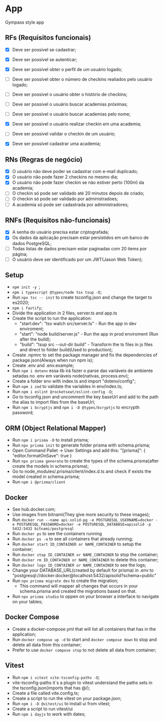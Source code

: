 # App

Gympass style app

## RFs (Requisitos funcionais)

- [x] Deve ser possível se cadastrar;
- [x] Deve ser possível se autenticar;
- [x] Deve ser possível obter o perfil de um usuário logado;
- [ ] Deve ser possível obter o número de checkins realiados pelo usuário logado;
- [ ] Deve ser possível o usuário obter o histório de checkins;
- [ ] Deve ser possível o usuário buscar academias próximas;
- [ ] Deve ser possível o usuário buscar academias pelo nome;
- [x] Deve ser possível o usuário realizar checkin em uma academia;
- [ ] Deve ser possível validar o checkin de um usuário;
- [x] Deve ser possível cadastrar uma academia;


## RNs (Regras de negócio)

- [x] O usuário não deve poder se cadastrar com e-mail duplicado;
- [x] O usuário não pode fazer 2 checkins no mesmo dia;
- [x] O usuário não pode fazer checkin se não estiver perto (100m) da academia;
- [ ] O checkin só pode ser validado até 20 minutos depois de criado;
- [ ] O checkin só pode ser validado por administradoes;
- [ ] A academia só pode ser cadastrada por administradores;

## RNFs (Requisitos não-funcionais)

- [x] A senha do usuário precisa estar criptografada;
- [x] Os dados da aplicação precisam estar persistidos em um banco de dados PostgreSQL;
- [ ] Todas listas de dados precisam estar paginadas com 20 items por página;
- [ ] O usuário deve ser identificado por um JWT(Jason Web Token);

## Setup
- `npm init -y `;
- `npm i typescript @types/node tsx tsup -D`;
- Run `npx tsc -- init` to create tsconfig.json and change the target to es2020;
- `npm i fastify`;
- Divide the application in 2 files, server.ts and app.ts
- Create the script to run the application:
    - "start:dev": "tsx watch src/server.ts" - Run the app in dev enviroment;
    - "start": "node build/server.js" - Run the app in prod enviroment (Run after the build);
    - "build": "tsup src --out-dir build" - Transform the ts files in js files and direct to folder build(Used to production);
- Create .npmrc to set the package manager and fix the dependencies of package.json(Always when run npm is);
- Create .env and .env.example;
- Run `npm i dotenv` essa lib irá fazer o parse das variáveis de ambiente setadas no .env em variáveis node(nativas, process.env);
- Create a folder env with index.ts and import "dotenv/config";
- Run `npm i zod` to validate the variables in env/index.ts;
- Run `npm i eslint @rocketseat/eslint-config -D`;
- Go to tsconfig.json and uncomment the key baseUrl and add to the path the alias to import files from the baseUrl;
- Run `npm i bcryptjs` and `npm i -D @types/bcryptjs` to encrypth password;

## ORM (Object Relational Mapper)
- Run `npm i prisma -D` to install prisma;
- Run `npx prisma init` to generate folder prisma with schema.prisma;
- Open Command Pallet -> User Settings and add this:
    "[prisma]": {
        "editor.formatOnSave": true
    }
- Run `npx prisma generate` to create the types of the schema.prisma(after create the models in schema.prisma);
- Go to node_modules/.prisma/client/index.d.ts and check if exists the model created in schema.prisma;
- Run `npm i @prisma/client`

## Docker 

- See hub.docker.com;
- Use images from bitnami(They give more security to these images);
- Run `docker run --name api-solid-pg -e POSTGRESQL_USERNAME=docker -e POSTGRESQL_PASSWORD=docker -e POSTGRESQL_DATABASE=apisolid -p 5432:5432 bitnami/postgresql`
- Run `docker ps` to see the containers running
- Run `docker ps -a` to see all containers that already running;
- Run `docker start ID_CONTAINER or NAME_CONTAINER` to setup the container;
- Run `docker stop ID_CONTAINER or NAME_CONTAINER` to stop the container;
- Run `docker rm ID_CONTAINER or NAME_CONTAINER` to delete this container;
- Run `docker logs ID_CONTAINER or NAME_CONTAINER` to see the logs;
- Change your DATABASE_URL(created by default for prisma) in .env to "postgresql://docker:docker@localhost:5432/apisolid?schema=public"
- Run `npx prisma migrate dev` to create the migration;
    - This command will mapper all changes that occurs in your schema.prisma and created the migrations based on that.
- Run `npx prisma studio` to oppen on your browser a interface to navigate on your tables;

## Docker Compose

- Create a docker-compose.yml that will list all containers that has in the application;
- Run `docker compose up -d` to start and `docker compose down` to stop and delete all data from this container;
- Prefer to use `docker compose stop` to not delete all data from container;

## Vitest

- Run `npm i vitest vite-tsconfig-paths -D`;
- vite-tsconfig-paths it`s a plugin to vitest understand the paths sets in the tsconfig.json(imports that has @/);
- Create a file called vite.config.ts;
- Create a script to run the vitest on your package.json;
- Run `npm i -D @vitest/ui` to install ui from vitest;
- Create a script to run vitest/ui
- Run `npm i dayjs` to work with dates;
